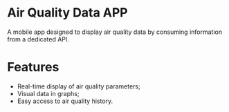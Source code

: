 # Air Quality Data APP
A mobile app designed to display air quality data by consuming information from a dedicated API.

# Features
 - Real-time display of air quality parameters;
 - Visual data in graphs;
 - Easy access to air quality history.
